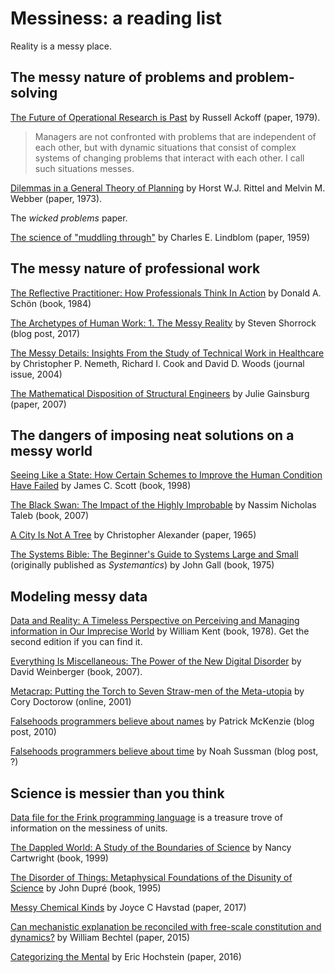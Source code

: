 # Messiness: a reading list

Reality is a messy place.


## The messy nature of problems and problem-solving

[The Future of Operational Research is Past](https://ackoffcenter.blogs.com/files/the-future-of-operational-research-is-past.pdf) by Russell Ackoff (paper, 1979). 

> Managers are not confronted with problems that are independent of each other, but with dynamic situations that consist of complex systems of changing problems that interact with each other. I call such situations messes.

[Dilemmas in a General Theory of Planning](https://link.springer.com/article/10.1007/BF01405730) by Horst W.J. Rittel and Melvin M. Webber (paper, 1973).

The *wicked problems* paper.

[The science of "muddling through"](https://faculty.washington.edu/mccurdy/SciencePolicy/Lindblom%20Muddling%20Through.pdf) by Charles E. Lindblom (paper, 1959)


## The messy nature of professional work

[The Reflective Practitioner: How Professionals Think In Action](https://www.amazon.com/Reflective-Practitioner-Professionals-Think-Action/dp/0465068782) by Donald A. Schön (book, 1984)

[The Archetypes of Human Work: 1. The Messy Reality](https://humanisticsystems.com/2017/01/13/the-archetypes-of-human-work/) by Steven Shorrock (blog post, 2017)

[The Messy Details: Insights From the Study of Technical Work in
Healthcare](https://ieeexplore.ieee.org/document/1344116) by Christopher P.
Nemeth, Richard I. Cook and David D. Woods (journal issue, 2004)

[The Mathematical Disposition of Structural Engineers](https://www.jstor.org/stable/30034962) by Julie Gainsburg (paper, 2007)

## The dangers of imposing neat solutions on a messy world

[Seeing Like a State: How Certain Schemes to Improve the Human Condition Have Failed](https://www.amazon.com/dp/B00D8JJYWA/) by James C. Scott (book, 1998)

[The Black Swan: The Impact of the Highly Improbable](https://www.amazon.com/dp/B00139XTG4) by Nassim Nicholas Taleb (book, 2007)

[A City Is Not A Tree](https://www.patternlanguage.com/archive/cityisnotatree.html) by Christopher Alexander (paper, 1965)

[The Systems Bible: The Beginner's Guide to Systems Large and Small](https://www.amazon.com/Systems-Bible-Beginners-Guide-Large/dp/0961825170/) (originally published as *Systemantics*) by John Gall (book, 1975)

## Modeling messy data

[Data and Reality: A Timeless Perspective on Perceiving and Managing information in Our Imprecise World](https://www.amazon.com/Data-Reality-Perspective-Perceiving-Information-ebook/dp/B0086WGJ7W) by William Kent (book, 1978). Get the second edition if you can find it.

[Everything Is Miscellaneous: The Power of the New Digital Disorder](https://www.amazon.com/dp/B000R7PUW4) by David Weinberger (book, 2007).

[Metacrap: Putting the Torch to Seven Straw-men of the Meta-utopia](https://people.well.com/user/doctorow/metacrap.htm) by Cory Doctorow (online, 2001)

[Falsehoods programmers believe about names](https://www.kalzumeus.com/2010/06/17/falsehoods-programmers-believe-about-names/) by Patrick McKenzie (blog post, 2010)

[Falsehoods programmers believe about time](https://infiniteundo.com/post/25326999628/falsehoods-programmers-believe-about-time)
by Noah Sussman (blog post, ?)


## Science is messier than you think

[Data file for the Frink programming language](https://frinklang.org/frinkdata/units.txt) is a treasure trove of information on the messiness of units.

[The Dappled World: A Study of the Boundaries of Science](https://www.amazon.com/Dappled-World-Study-Boundaries-Science/dp/0521644119) by Nancy Cartwright (book, 1999)


[The Disorder of Things: Metaphysical Foundations of the Disunity of Science](https://www.amazon.com/Disorder-Things-Metaphysical-Foundations-Disunity/dp/0674212614) by John Dupré (book, 1995)

[Messy Chemical Kinds](https://academic.oup.com/bjps/article/69/3/719/3603393) by Joyce C Havstad (paper, 2017)

[Can mechanistic explanation be reconciled with free-scale constitution and dynamics?](https://www.sciencedirect.com/science/article/pii/S136984861500059X) by William Bechtel (paper, 2015)

[Categorizing the Mental](https://academic.oup.com/pq/article-abstract/66/265/745/2223237) by Eric Hochstein (paper, 2016)
